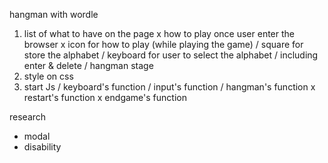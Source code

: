 hangman with wordle

1. list of what to have on the page
   x how to play once user enter the browser
   x icon for how to play (while playing the game)
   / square for store the alphabet
   / keyboard for user to select the alphabet
   / including enter & delete
   / hangman stage
2. style on css
3. start Js
   / keyboard's function
   / input's function
   / hangman's function
   x restart's function
   x endgame's function

research

- modal
- disability
